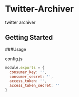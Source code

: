 # Twitter-Archiver
twitter archiver

## Getting Started

###Usage

config.js
```javascript
module.exports = {
  consumer_key: '',
  consumer_secret: '',
  access_token: '',
  access_token_secret: ''
}
```
